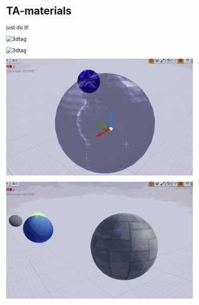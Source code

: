 # TA-materials
 just do it!


<img src="./img/m2.gif" 
alt="3dtag" border="0" />

<img src="./img/m3.gif" 
alt="3dtag" border="0" />

<img src="./img/m4.gif" 
alt="3dtag" border="0" /> 

<img src="./img/m5.gif" 
alt="3dtag" border="0" />